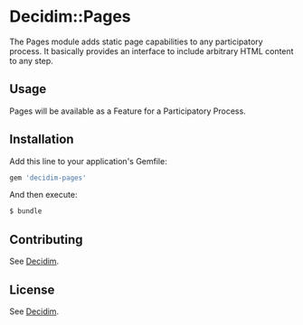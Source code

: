 # Decidim::Pages

The Pages module adds static page capabilities to any participatory process. It basically provides an interface to include arbitrary HTML content to any step.

## Usage
Pages will be available as a Feature for a Participatory Process.

## Installation
Add this line to your application's Gemfile:

```ruby
gem 'decidim-pages'
```

And then execute:
```bash
$ bundle
```

## Contributing
See [Decidim](https://github.com/AjuntamentdeBarcelona/decidim).

## License
See [Decidim](https://github.com/AjuntamentdeBarcelona/decidim).
